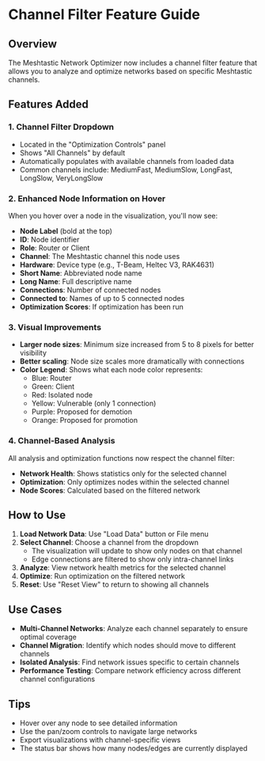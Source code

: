 # Channel Filter Feature Guide

## Overview
The Meshtastic Network Optimizer now includes a channel filter feature that allows you to analyze and optimize networks based on specific Meshtastic channels.

## Features Added

### 1. Channel Filter Dropdown
- Located in the "Optimization Controls" panel
- Shows "All Channels" by default
- Automatically populates with available channels from loaded data
- Common channels include: MediumFast, MediumSlow, LongFast, LongSlow, VeryLongSlow

### 2. Enhanced Node Information on Hover
When you hover over a node in the visualization, you'll now see:
- **Node Label** (bold at the top)
- **ID**: Node identifier
- **Role**: Router or Client
- **Channel**: The Meshtastic channel this node uses
- **Hardware**: Device type (e.g., T-Beam, Heltec V3, RAK4631)
- **Short Name**: Abbreviated node name
- **Long Name**: Full descriptive name
- **Connections**: Number of connected nodes
- **Connected to**: Names of up to 5 connected nodes
- **Optimization Scores**: If optimization has been run

### 3. Visual Improvements
- **Larger node sizes**: Minimum size increased from 5 to 8 pixels for better visibility
- **Better scaling**: Node size scales more dramatically with connections
- **Color Legend**: Shows what each node color represents:
  - Blue: Router
  - Green: Client
  - Red: Isolated node
  - Yellow: Vulnerable (only 1 connection)
  - Purple: Proposed for demotion
  - Orange: Proposed for promotion

### 4. Channel-Based Analysis
All analysis and optimization functions now respect the channel filter:
- **Network Health**: Shows statistics only for the selected channel
- **Optimization**: Only optimizes nodes within the selected channel
- **Node Scores**: Calculated based on the filtered network

## How to Use

1. **Load Network Data**: Use "Load Data" button or File menu
2. **Select Channel**: Choose a channel from the dropdown
   - The visualization will update to show only nodes on that channel
   - Edge connections are filtered to show only intra-channel links
3. **Analyze**: View network health metrics for the selected channel
4. **Optimize**: Run optimization on the filtered network
5. **Reset**: Use "Reset View" to return to showing all channels

## Use Cases

- **Multi-Channel Networks**: Analyze each channel separately to ensure optimal coverage
- **Channel Migration**: Identify which nodes should move to different channels
- **Isolated Analysis**: Find network issues specific to certain channels
- **Performance Testing**: Compare network efficiency across different channel configurations

## Tips

- Hover over any node to see detailed information
- Use the pan/zoom controls to navigate large networks
- Export visualizations with channel-specific views
- The status bar shows how many nodes/edges are currently displayed 
